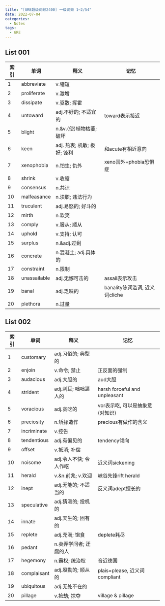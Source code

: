 ```yaml
---
title: "[GRE超级词频2400] 一级词频 1~2/54"
date: 2022-07-04
categories:
  - Notes
tags:
  - GRE
---
```


## List 001

| 索引 | 单词         | 释义                        | 记忆                           |
| ---- | ------------ | --------------------------- | ------------------------------ |
| 1    | abbreviate   | v.缩短                      |                                |
| 2    | proliferate  | v.激增                      |                                |
| 3    | dissipate    | v.驱散; 挥霍                |                                |
| 4    | untoward     | adj.不好的; 不适宜的        | toward表示接近                 |
| 5    | blight       | n.&v.(使)植物枯萎; 破坏     |                                |
| 6    | keen         | adj. 热衷; 机敏; 极好; 锋利 | 和acute有相近意向              |
| 7    | xenophobia   | n.怕生; 仇外                | xeno国外+phobia恐惧症          |
| 8    | shrink       | v.收缩                      |                                |
| 9    | consensus    | n.共识                      |                                |
| 10   | malfeasance  | n.渎职; 违法行为            |                                |
| 11   | truculent    | adj.易怒的; 好斗的          |                                |
| 12   | mirth        | n.欢笑                      |                                |
| 13   | comply       | v.服从; 顺从                |                                |
| 14   | uphold       | v.支持; 认可                |                                |
| 15   | surplus      | n.&adj.过剩                 |                                |
| 16   | concrete     | n.混凝土; adj.具体的        |                                |
| 17   | constraint   | n.限制                      |                                |
| 18   | unassailable | adj.无懈可击的              | assail表示攻击                 |
| 19   | banal        | adj.乏味的                  | banality陈词滥调, 近义词cliche |
| 20   | plethora     | n.过量                      |                                |

## List 002

| 索引 | 单词        | 释义                   | 记忆                            |
| ---- | ----------- | ---------------------- | ------------------------------- |
| 1    | customary   | adj.习俗的; 典型的     |                                 |
| 2    | enjoin      | v.命令; 禁止           | 正反面的强制                    |
| 3    | audacious   | adj.大胆的             | aud大胆                         |
| 4    | strident    | adj.刺耳; 咄咄逼人的   | harsh forceful and unpleasant   |
| 5    | voracious   | adj.贪吃的             | vor表示吃, 可以是抽象意(对知识) |
| 6    | preciosity  | n.矫揉造作             | precious有做作的含义            |
| 7    | incriminate | v.控告                 |                                 |
| 8    | tendentious | adj.有偏见的           | tendency倾向                    |
| 9    | offset      | v.抵消; 补偿           |                                 |
| 10   | noisome     | adj.令人不快; 令人作呕 | 近义词sickening                 |
| 11   | herald      | v.&n.前兆; v.欢迎      | 峡谷先锋rift herald             |
| 12   | inept       | adj.无能的; 不适当的   | 反义词adept擅长的               |
| 13   | speculative | adj.猜测的; 投机的     |                                 |
| 14   | innate      | adj.天生的; 固有的     |                                 |
| 15   | replete     | adj.充满; 饱食         | deplete耗尽                     |
| 16   | pedant      | n.卖弄学问者; 迂腐的人 |                                 |
| 17   | hegemony    | n.霸权; 统治权         | 音近德国                        |
| 18   | complaisant | adj.殷勤的; 顺从的     | plais=please, 近义词compliant   |
| 19   | ubiquitous  | adj.无处不在的         |                                 |
| 20   | pillage     | v.抢劫; 掠夺           | village & pillage               |